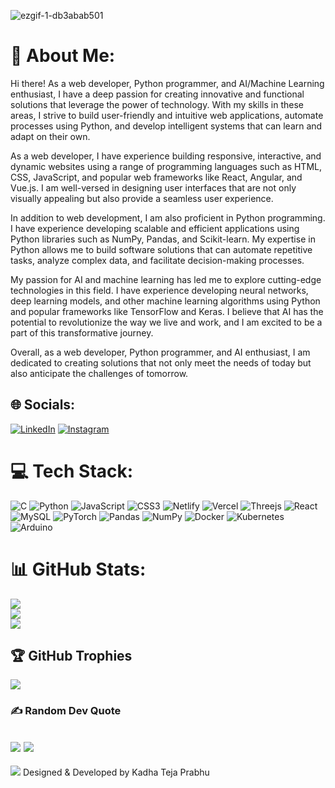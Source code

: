 ![ezgif-1-db3abab501](https://github.com/TejaPrabhuKadha/TejaPrabhuKadha/assets/127415609/14397e97-011d-4a9f-a78f-df90016b81b8)

# 💫 About Me:
Hi there! As a web developer, Python programmer, and AI/Machine Learning enthusiast, I have a deep passion for creating innovative and functional solutions that leverage the power of technology. With my skills in these areas, I strive to build user-friendly and intuitive web applications, automate processes using Python, and develop intelligent systems that can learn and adapt on their own.

As a web developer, I have experience building responsive, interactive, and dynamic websites using a range of programming languages such as HTML, CSS, JavaScript, and popular web frameworks like React, Angular, and Vue.js. I am well-versed in designing user interfaces that are not only visually appealing but also provide a seamless user experience.

In addition to web development, I am also proficient in Python programming. I have experience developing scalable and efficient applications using Python libraries such as NumPy, Pandas, and Scikit-learn. My expertise in Python allows me to build software solutions that can automate repetitive tasks, analyze complex data, and facilitate decision-making processes.

My passion for AI and machine learning has led me to explore cutting-edge technologies in this field. I have experience developing neural networks, deep learning models, and other machine learning algorithms using Python and popular frameworks like TensorFlow and Keras. I believe that AI has the potential to revolutionize the way we live and work, and I am excited to be a part of this transformative journey.

Overall, as a web developer, Python programmer, and AI enthusiast, I am dedicated to creating solutions that not only meet the needs of today but also anticipate the challenges of tomorrow.


## 🌐 Socials:
[![LinkedIn](https://img.shields.io/badge/LinkedIn-%230077B5.svg?logo=linkedin&logoColor=white)](https://www.linkedin.com/in/teja-prabhu-kadha-707100216/) 
[![Instagram](https://img.shields.io/badge/Instagram-%23E4405F.svg?logo=Instagram&logoColor=white)](https://instagram.com/tejaprabhu.kadha) 

# 💻 Tech Stack:
![C](https://img.shields.io/badge/c-%2300599C.svg?style=for-the-badge&logo=c&logoColor=white) ![Python](https://img.shields.io/badge/python-3670A0?style=for-the-badge&logo=python&logoColor=ffdd54) ![JavaScript](https://img.shields.io/badge/javascript-%23323330.svg?style=for-the-badge&logo=javascript&logoColor=%23F7DF1E) ![CSS3](https://img.shields.io/badge/css3-%231572B6.svg?style=for-the-badge&logo=css3&logoColor=white) ![Netlify](https://img.shields.io/badge/netlify-%23000000.svg?style=for-the-badge&logo=netlify&logoColor=#00C7B7) ![Vercel](https://img.shields.io/badge/vercel-%23000000.svg?style=for-the-badge&logo=vercel&logoColor=white) ![Threejs](https://img.shields.io/badge/threejs-black?style=for-the-badge&logo=three.js&logoColor=white) ![React](https://img.shields.io/badge/react-%2320232a.svg?style=for-the-badge&logo=react&logoColor=%2361DAFB) ![MySQL](https://img.shields.io/badge/mysql-%2300f.svg?style=for-the-badge&logo=mysql&logoColor=white) ![PyTorch](https://img.shields.io/badge/PyTorch-%23EE4C2C.svg?style=for-the-badge&logo=PyTorch&logoColor=white) ![Pandas](https://img.shields.io/badge/pandas-%23150458.svg?style=for-the-badge&logo=pandas&logoColor=white) ![NumPy](https://img.shields.io/badge/numpy-%23013243.svg?style=for-the-badge&logo=numpy&logoColor=white) ![Docker](https://img.shields.io/badge/docker-%230db7ed.svg?style=for-the-badge&logo=docker&logoColor=white) ![Kubernetes](https://img.shields.io/badge/kubernetes-%23326ce5.svg?style=for-the-badge&logo=kubernetes&logoColor=white) ![Arduino](https://img.shields.io/badge/-Arduino-00979D?style=for-the-badge&logo=Arduino&logoColor=white)
# 📊 GitHub Stats:
![](https://github-readme-stats.vercel.app/api?username=tejaprabhukadha&theme=dark&hide_border=false&include_all_commits=false&count_private=false)<br/>
![](https://github-readme-streak-stats.herokuapp.com/?user=tejaprabhukadha&theme=dark&hide_border=false)<br/>
![](https://github-readme-stats.vercel.app/api/top-langs/?username=tejaprabhukadha&theme=dark&hide_border=false&include_all_commits=false&count_private=false&layout=compact)


## 🏆 GitHub Trophies
![](https://github-profile-trophy.vercel.app/?username=TejaPrabhuKadha&theme=juicyfresh&no-frame=true&no-bg=true&margin-w=4)

### ✍️ Random Dev Quote
![](https://quotes-github-readme.vercel.app/api?type=vetical&theme=merko)
![](https://github-contributor-stats.vercel.app/api?username=tejaprabhukadha&limit=5&theme=chalk&combine_all_yearly_contributions=true)
---
[![](https://visitcount.itsvg.in/api?id=TejaPrabhuKadha&icon=0&color=0)](https://visitcount.itsvg.in)
Designed & Developed by Kadha Teja Prabhu
